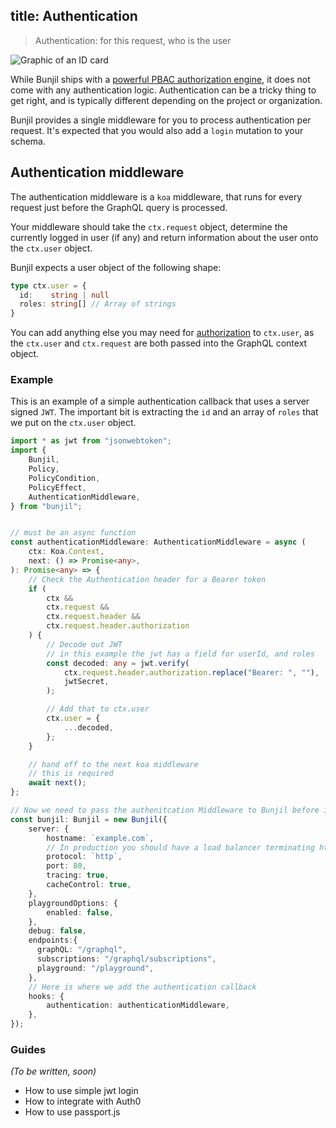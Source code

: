 title: Authentication
---

> Authentication: for this request, who is the user

<img alt="Graphic of an ID card" src="/images/16 Employee Tag.svg" class="ux-icon" />


While Bunjil ships with a [powerful PBAC authorization engine](/concepts/authorization.html), it does not come with any authentication logic. Authentication can be a tricky thing to get right, and is typically different depending on the project or organization.

Bunjil provides a single middleware for you to process authentication per request. It's expected that you would also add a `login` mutation to your schema.


## Authentication middleware

The authentication middleware is a `koa` middleware, that runs for every request just before the GraphQL query is processed.

Your middleware should take the `ctx.request` object, determine the currently logged in user (if any) and return information about the user onto the `ctx.user` object.

Bunjil expects a user object of the following shape:

```typescript
type ctx.user = {
  id:    string | null
  roles: string[] // Array of strings
}
```

You can add anything else you may need for [authorization](/concepts/authorization.html) to `ctx.user`, as the `ctx.user` and `ctx.request` are both passed into the GraphQL context object.

### Example
This is an example of a simple authentication callback that uses a server signed `JWT`. The important bit is extracting the `id` and an array of `roles` that we put on the `ctx.user` object.

```typescript
import * as jwt from "jsonwebtoken";
import {
    Bunjil,
    Policy,
    PolicyCondition,
    PolicyEffect,
    AuthenticationMiddleware,
} from "bunjil";


// must be an async function
const authenticationMiddleware: AuthenticationMiddleware = async (
    ctx: Koa.Context,
    next: () => Promise<any>,
): Promise<any> => {
    // Check the Authentication header for a Bearer token
    if (
        ctx &&
        ctx.request &&
        ctx.request.header &&
        ctx.request.header.authorization
    ) {
        // Decode out JWT
        // in this example the jwt has a field for userId, and roles
        const decoded: any = jwt.verify(
            ctx.request.header.authorization.replace("Bearer: ", ""),
            jwtSecret,
        );

        // Add that to ctx.user
        ctx.user = {
            ...decoded,
        };
    }

    // hand off to the next koa middleware
    // this is required
    await next();
};

// Now we need to pass the authenitcation Middleware to Bunjil before it starts
const bunjil: Bunjil = new Bunjil({
    server: {
        hostname: `example.com`,
        // In production you should have a load balancer terminating https for you
        protocol: `http`,
        port: 80,
        tracing: true,
        cacheControl: true,
    },
    playgroundOptions: {
        enabled: false,
    },
    debug: false,
    endpoints:{
      graphQL: "/graphql",
      subscriptions: "/graphql/subscriptions",
      playground: "/playground",
    },
    // Here is where we add the authentication callback
    hooks: {
        authentication: authenticationMiddleware,
    },
});

```

### Guides
*(To be written, soon)*

  -  How to use simple jwt login
  -  How to integrate with Auth0
  -  How to use passport.js